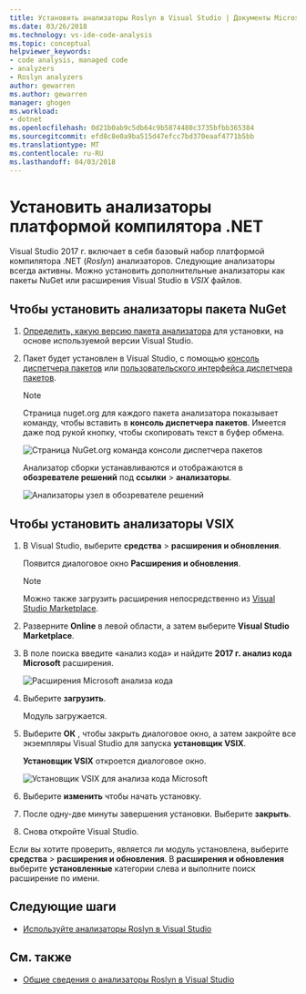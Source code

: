 ```yaml
---
title: Установить анализаторы Roslyn в Visual Studio | Документы Microsoft
ms.date: 03/26/2018
ms.technology: vs-ide-code-analysis
ms.topic: conceptual
helpviewer_keywords:
- code analysis, managed code
- analyzers
- Roslyn analyzers
author: gewarren
ms.author: gewarren
manager: ghogen
ms.workload:
- dotnet
ms.openlocfilehash: 0d21b0ab9c5db64c9b5874480c3735bfbb365384
ms.sourcegitcommit: efd8c8e0a9ba515d47efcc7bd370eaaf4771b5bb
ms.translationtype: MT
ms.contentlocale: ru-RU
ms.lasthandoff: 04/03/2018
---
```

# <a name="install-net-compiler-platform-analyzers"></a>Установить анализаторы платформой компилятора .NET

Visual Studio 2017 г. включает в себя базовый набор платформой компилятора .NET (*Roslyn*) анализаторов. Следующие анализаторы всегда активны. Можно установить дополнительные анализаторы как пакеты NuGet или расширения Visual Studio в *VSIX* файлов.

## <a name="to-install-nuget-package-analyzers"></a>Чтобы установить анализаторы пакета NuGet

1. [Определить, какую версию пакета анализатора](https://github.com/dotnet/roslyn-analyzers#recommended-version-of-analyzer-packages) для установки, на основе используемой версии Visual Studio.

1. Пакет будет установлен в Visual Studio, с помощью [консоль диспетчера пакетов](/nuget/quickstart/install-and-use-a-package-in-visual-studio#package-manager-console) или [пользовательского интерфейса диспетчера пакетов](/nuget/quickstart/install-and-use-a-package-in-visual-studio#package-manager-console).

   > [!NOTE]
   > Страница nuget.org для каждого пакета анализатора показывает команду, чтобы вставить в **консоль диспетчера пакетов**. Имеется даже под рукой кнопку, чтобы скопировать текст в буфер обмена.
   >
   > ![Страница NuGet.org команда консоли диспетчера пакетов](media/nuget-package-manager-command.png)

   Анализатор сборки устанавливаются и отображаются в **обозревателе решений** под **ссылки** > **анализаторы**.

   ![Анализаторы узел в обозревателе решений](media/solution-explorer-analyzers-node.png)

## <a name="to-install-vsix-analyzers"></a>Чтобы установить анализаторы VSIX

1. В Visual Studio, выберите **средства** > **расширения и обновления**.

   Появится диалоговое окно **Расширения и обновления**.

   > [!NOTE]
   > Можно также загрузить расширения непосредственно из [Visual Studio Marketplace](https://marketplace.visualstudio.com/items?itemName=VisualStudioPlatformTeam.MicrosoftCodeAnalysis2017).

1. Разверните **Online** в левой области, а затем выберите **Visual Studio Marketplace**.

1. В поле поиска введите «анализ кода» и найдите **2017 г. анализ кода Microsoft** расширения.

   ![Расширения Microsoft анализа кода](media/extensions-and-updates-code-analysis.png)

1. Выберите **загрузить**.

   Модуль загружается.

1. Выберите **ОК** , чтобы закрыть диалоговое окно, а затем закройте все экземпляры Visual Studio для запуска **установщик VSIX**.

   **Установщик VSIX** откроется диалоговое окно.

   ![Установщик VSIX для анализа кода Microsoft](media/vsix-installer-code-analysis.png)

1. Выберите **изменить** чтобы начать установку.

1. После одну-две минуты завершения установки. Выберите **закрыть**.

1. Снова откройте Visual Studio.

Если вы хотите проверить, является ли модуль установлена, выберите **средства** > **расширения и обновления**. В **расширения и обновления** выберите **установленные** категории слева и выполните поиск расширение по имени.

## <a name="next-steps"></a>Следующие шаги

- [Используйте анализаторы Roslyn в Visual Studio](../code-quality/use-roslyn-analyzers.md)

## <a name="see-also"></a>См. также

- [Общие сведения о анализаторы Roslyn в Visual Studio](../code-quality/roslyn-analyzers-overview.md)